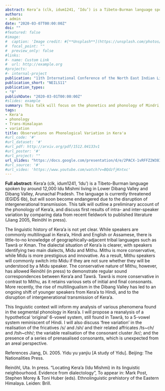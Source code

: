 ```yaml
---
abstract: Kera’a (clk, idum1241, ‘Idu’) is a Tibeto-Burman language spoken by around 12,000 Idu Mishmi living in Lower Dibang Valley and Dibang Valley, Arunachal Pradesh. The language is currently threatened (EGIDS 6b), but will soon become endangered due to the disruption of intergenerational transmission. This talk will outline a preliminary account of the phonology of Kera’a, and discuss first results of intra- and inter-speaker variation by comparing data from recent fieldwork to published literature (Jiang 2005, Reinöhl in press).
authors:
- admin
date: "2020-03-07T00:00:00Z"
doi: ""
#featured: false
#image:
#  caption: 'Image credit: #[**Unsplash**](https://unsplash.com/photos/s9CC2SKySJM)'
#  focal_point: ""
#  preview_only: false
#links:
#- name: Custom Link
#  url: http://example.org
#projects:
#- internal-project
publication: "11th International Conference of the North East Indian Linguistics Society, Central Institute of Technology Kokrajhar"
publication_short: "NEILS11"
publication_types:
- "8"
publishDate: "2020-03-01T00:00:00Z"
#slides: example
summary: This talk will focus on the phonetics and phonology of Mindri, a dialect of Kera’a spoken in the Dibang Valley district.
tags:
- Kera'a
- phonology
- Trans-Himalayan
- variation
title: Observations on Phonological Variation in Kera'a
#url_code: '#'
#url_dataset: '#'
#url_pdf: http://arxiv.org/pdf/1512.04133v1
#url_poster: '#'
#url_project: ""
url_slides: "https://docs.google.com/presentation/d/e/2PACX-1vRFFZ2W38INfKhjo4Ulo5agoFlfMyiKEgtIumNF-v4kuewqqFT0zwUbAWLGqJ1SEQ/pub?slide=id.p1"
#url_source: '#'
#url_video: 'https://www.youtube.com/watch?v=BQdzfjKntxc'
---
```


**Full abstract:**
Kera’a (clk, idum1241, ‘Idu’) is a Tibeto-Burman language spoken by around 12,000 Idu Mishmi living in Lower Dibang Valley and Dibang Valley, Arunachal Pradesh. The language is currently threatened (EGIDS 6b), but will soon become endangered due to the disruption of intergenerational transmission. This talk will outline a preliminary account of the phonology of Kera’a, and discuss first results of intra- and inter-speaker variation by comparing data from recent fieldwork to published literature (Jiang 2005, Reinöhl in press).

The linguistic history of Kera’a is not yet clear. While speakers are commonly multilingual in Kera’a, Hindi and English or Assamese, there is little-to-no knowledge of geographically-adjacent tribal languages such as Tawrã or Kman. The dialectal situation of Kera’a is clearer, with speakers identifying two main dialects, Midu and Mithu. Mithu is more conservative, while Midu is more prestigious and innovative. As a result, Mithu speakers will commonly switch into Midu if they are not sure whether they will be understood by a Midu speaker. The conservative nature of Mithu, however, has allowed Reinöhl (in press) to demonstrate regular sound correspondences between Kera’a and Tawrã. Tawrã is more conservative in contrast to Mithu, as it retains various sets of initial and final consonants. More recently, the rise of multilingualism in the Dibang Valley has led to an ongoing shift of younger speakers from Kera’a to Hindi, and to the disruption of intergenerational transmission of Kera’a.

This linguistic context will inform my analysis of various phenomena found in the segmental phonology in Kera’a. I will propose a reanalysis of a hypothetical ‘original’ 6-vowel system, still found in Tawrã, to a 5-vowel system reminiscent of Hindi. I will also discuss ‘free variation’ in the realisation of the fricatives /s/ and /sh/ and their related affricates /ts~ch/ and /tsh~chh/; the variable realisation of the consonant cluster /kr/; and the presence of a series of prenasalised consonants, which is unexpected from an areal perspective.

References
Jiang, Di. 2005. Yidu yu yanjiu [A study of Yidu]. Beijing: The Nationalities Press.

Reinöhl, Uta. In press. “Locating Kera’a (Idu Mishmi) in its linguistic neighbourhood. Evidence from dialectology”, To appear in: Mark Post, Stephen Morey & Toni Huber (eds). Ethnolinguistic prehistory of the Eastern Himalaya. Leiden: Brill.